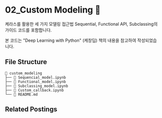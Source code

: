 # 02_Custom Modeling 🚋

케라스를 활용한 세 가지 모델링 접근법 Sequential, Functional API, Subclassing의 가이드 코드를 포함합니다. 

본 코드는 "Deep Learning with Python" (케창딥) 책의 내용을 참고하여 작성되었습니다.


## File Structure
```
📂 custom_modeling
├── 📄 Sequencial_model.ipynb
├── 📄 Functional_model.ipynb
├── 📄 Subclassing_model.ipynb
├── 📄 Custom_callback.ipynb
└── 📄 README.md
```

## Related Postings
